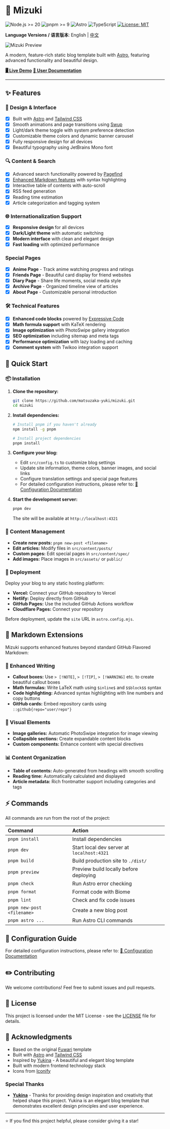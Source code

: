 # 🌸 Mizuki

![Node.js >= 20](https://img.shields.io/badge/node.js-%3E%3D20-brightgreen)
![pnpm >= 9](https://img.shields.io/badge/pnpm-%3E%3D9-blue)
![Astro](https://img.shields.io/badge/Astro-5.12.8-orange)
![TypeScript](https://img.shields.io/badge/TypeScript-5.9.2-blue)
[![License: MIT](https://img.shields.io/badge/License-MIT-yellow.svg)](https://opensource.org/licenses/MIT)

**Language Versions / 语言版本**: English | [中文](README.md)

![Mizuki Preview](README.webp)

A modern, feature-rich static blog template built with [Astro](https://astro.build), featuring advanced functionality and beautiful design.

[**🖥️ Live Demo**](https://mizuki.mysqil.com/)
[**📝 User Documentation**](https://docs.mizuki.mysqil.com/)

---

## ✨ Features

### 🎨 Design & Interface

- [x] Built with [Astro](https://astro.build) and [Tailwind CSS](https://tailwindcss.com)
- [x] Smooth animations and page transitions using [Swup](https://swup.js.org/)
- [x] Light/dark theme toggle with system preference detection
- [x] Customizable theme colors and dynamic banner carousel
- [x] Fully responsive design for all devices
- [x] Beautiful typography using JetBrains Mono font

### 🔍 Content & Search

- [x] Advanced search functionality powered by [Pagefind](https://pagefind.app/)
- [x] [Enhanced Markdown features](#-markdown-extensions) with syntax highlighting
- [x] Interactive table of contents with auto-scroll
- [x] RSS feed generation
- [x] Reading time estimation
- [x] Article categorization and tagging system

### 🌐 Internationalization Support

- [x] **Responsive design** for all devices
- [x] **Dark/Light theme** with automatic switching
- [x] **Modern interface** with clean and elegant design
- [x] **Fast loading** with optimized performance

### Special Pages

- [x] **Anime Page** - Track anime watching progress and ratings
- [x] **Friends Page** - Beautiful card display for friend websites
- [x] **Diary Page** - Share life moments, social media style
- [x] **Archive Page** - Organized timeline view of articles
- [x] **About Page** - Customizable personal introduction

### 🛠 Technical Features

- [x] **Enhanced code blocks** powered by [Expressive Code](https://expressive-code.com/)
- [x] **Math formula support** with KaTeX rendering
- [x] **Image optimization** with PhotoSwipe gallery integration
- [x] **SEO optimization** including sitemap and meta tags
- [x] **Performance optimization** with lazy loading and caching
- [x] **Comment system** with Twikoo integration support

## 🚀 Quick Start

### 📦 Installation

1. **Clone the repository:**

   ```bash
   git clone https://github.com/matsuzaka-yuki/mizuki.git
   cd mizuki
   ```

2. **Install dependencies:**

   ```bash
   # Install pnpm if you haven't already
   npm install -g pnpm

   # Install project dependencies
   pnpm install
   ```

3. **Configure your blog:**

   - Edit `src/config.ts` to customize blog settings
   - Update site information, theme colors, banner images, and social links
   - Configure translation settings and special page features
   - For detailed configuration instructions, please refer to: [📖 Configuration Documentation](docs/CONFIGURATION_EN.md)

4. **Start the development server:**

   ```bash
   pnpm dev
   ```

   The site will be available at `http://localhost:4321`

### 📝 Content Management

- **Create new posts:** `pnpm new-post <filename>`
- **Edit articles:** Modify files in `src/content/posts/`
- **Custom pages:** Edit special pages in `src/content/spec/`
- **Add images:** Place images in `src/assets/` or `public/`

### 🚀 Deployment

Deploy your blog to any static hosting platform:

- **Vercel:** Connect your GitHub repository to Vercel
- **Netlify:** Deploy directly from GitHub
- **GitHub Pages:** Use the included GitHub Actions workflow
- **Cloudflare Pages:** Connect your repository

Before deployment, update the `site` URL in `astro.config.mjs`.

## 🧩 Markdown Extensions

Mizuki supports enhanced features beyond standard GitHub Flavored Markdown:

### 📝 Enhanced Writing

- **Callout boxes:** Use `> [!NOTE]`, `> [!TIP]`, `> [!WARNING]` etc. to create beautiful callout boxes
- **Math formulas:** Write LaTeX math using `$inline$` and `$$block$$` syntax
- **Code highlighting:** Advanced syntax highlighting with line numbers and copy buttons
- **GitHub cards:** Embed repository cards using `::github{repo="user/repo"}`

### 🎨 Visual Elements

- **Image galleries:** Automatic PhotoSwipe integration for image viewing
- **Collapsible sections:** Create expandable content blocks
- **Custom components:** Enhance content with special directives

### 📊 Content Organization

- **Table of contents:** Auto-generated from headings with smooth scrolling
- **Reading time:** Automatically calculated and displayed
- **Article metadata:** Rich frontmatter support including categories and tags

## ⚡ Commands

All commands are run from the root of the project:

| Command                    | Action                                           |
|:---------------------------|:------------------------------------------------|
| `pnpm install`             | Install dependencies                            |
| `pnpm dev`                 | Start local dev server at `localhost:4321`     |
| `pnpm build`               | Build production site to `./dist/`             |
| `pnpm preview`             | Preview build locally before deploying         |
| `pnpm check`               | Run Astro error checking                        |
| `pnpm format`              | Format code with Biome                          |
| `pnpm lint`                | Check and fix code issues                       |
| `pnpm new-post <filename>` | Create a new blog post                          |
| `pnpm astro ...`           | Run Astro CLI commands                          |

## 🎯 Configuration Guide

For detailed configuration instructions, please refer to: [📖 Configuration Documentation](docs/CONFIGURATION_EN.md)

## ✏️ Contributing

We welcome contributions! Feel free to submit issues and pull requests.

## 📄 License

This project is licensed under the MIT License - see the [LICENSE](../LICENSE) file for details.

## 🙏 Acknowledgments

- Based on the original [Fuwari](https://github.com/saicaca/fuwari) template
- Built with [Astro](https://astro.build) and [Tailwind CSS](https://tailwindcss.com)
- Inspired by [Yukina](https://github.com/WhitePaper233/yukina) - A beautiful and elegant blog template
- Built with modern frontend technology stack
- Icons from [Iconify](https://iconify.design/)

### Special Thanks

- **[Yukina](https://github.com/WhitePaper233/yukina)** - Thanks for providing design inspiration and creativity that helped shape this project. Yukina is an elegant blog template that demonstrates excellent design principles and user experience.

---

⭐ If you find this project helpful, please consider giving it a star!
